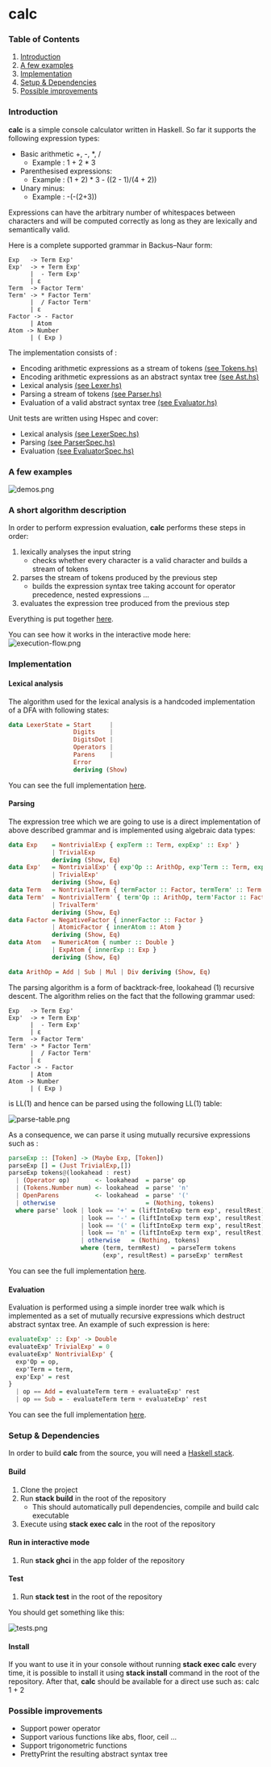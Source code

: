 # calc
### Table of Contents

1. [Introduction](#introduction)
2. [A few examples](#a-few-examples)
3. [Implementation](#implementation)
4. [Setup & Dependencies](#setup--dependencies)
5. [Possible improvements](#possible-improvements)

### Introduction
**calc** is a simple console calculator written in Haskell. So far it supports the following expression types:

- Basic arithmetic +, -, *, / 
  - Example : 1 + 2 * 3
- Parenthesised expressions:
  - Example : (1 + 2) * 3 - ((2 - 1)/(4 + 2))
- Unary minus:
  - Example : -(-(2+3))

Expressions can have the arbitrary number of whitespaces between characters and will be computed correctly as long as they are lexically and semantically valid. 
 
Here is a complete supported grammar in Backus–Naur form:

``` BNF
Exp   -> Term Exp'
Exp'  -> + Term Exp'
      |  - Term Exp'
      | ε
Term  -> Factor Term'
Term' -> * Factor Term'
      |  / Factor Term'
      | ε
Factor -> - Factor
      | Atom
Atom -> Number
      | ( Exp )
```
      
The implementation consists of :
- Encoding arithmetic expressions as a stream of tokens [(see Tokens.hs)](https://github.com/gboduljak/calc/blob/master/src/Tokens.hs)
- Encoding arithmetic expressions as an abstract syntax tree [(see Ast.hs)](https://github.com/gboduljak/calc/blob/master/src/Ast.hs)
- Lexical analysis [(see Lexer.hs)](https://github.com/gboduljak/calc/blob/master/src/Lexer.hs)
- Parsing a stream of tokens [(see Parser.hs)](https://github.com/gboduljak/calc/blob/master/src/Parser.hs)
- Evaluation of a valid abstract syntax tree [(see Evaluator.hs)](https://github.com/gboduljak/calc/blob/master/src/Evaluator.hs)

Unit tests are written using Hspec and cover:
 - Lexical analysis [(see LexerSpec.hs)](https://github.com/gboduljak/calc/blob/master/tests/LexerSpec.hs)
 - Parsing [(see ParserSpec.hs)](https://github.com/gboduljak/calc/blob/master/tests/ParserSpec.hs)
 - Evaluation [(see EvaluatorSpec.hs)](https://github.com/gboduljak/calc/blob/master/tests/EvaluatorSpec.hs)
 
### A few examples

![demos.png](./readme-resources/demos.png)

### A short algorithm description
In order to perform expression evaluation, **calc** performs these steps in order:
  1) lexically analyses the input string
      - checks whether every character is a valid character and builds a stream of tokens
  2) parses the stream of tokens produced by the previous step
      - builds the expression syntax tree taking account for operator precedence, nested expressions ...
  3) evaluates the expression tree produced from the previous step
  
Everything is put together [here](https://github.com/gboduljak/calc/blob/master/app/Main.hs).

You can see how it works in the interactive mode here:
![execution-flow.png](./readme-resources/execution-flow.png)

### Implementation
#### Lexical analysis
The algorithm used for the lexical analysis is a handcoded implementation of a DFA with following states:

``` Haskell
data LexerState = Start     | 
                  Digits    |
                  DigitsDot |
                  Operators |
                  Parens    |
                  Error
                  deriving (Show)
```
You can see the full implementation [here](https://github.com/gboduljak/calc/blob/master/src/Lexer.hs).
#### Parsing
The expression tree which we are going to use is a direct implementation of above described grammar and is implemented using algebraic data types:

``` Haskell
data Exp    = NontrivialExp { expTerm :: Term, expExp' :: Exp' }
            | TrivialExp
            deriving (Show, Eq)
data Exp'   = NontrivialExp' { exp'Op :: ArithOp, exp'Term :: Term, exp'Exp' :: Exp'}
            | TrivialExp'
            deriving (Show, Eq)
data Term   = NontrivialTerm { termFactor :: Factor, termTerm' :: Term' } deriving (Show, Eq)
data Term'  = NontrivialTerm' { term'Op :: ArithOp, term'Factor :: Factor, term'Term' :: Term' }
            | TrivalTerm'
            deriving (Show, Eq)
data Factor = NegativeFactor { innerFactor :: Factor }
            | AtomicFactor { innerAtom :: Atom }
            deriving (Show, Eq)
data Atom   = NumericAtom { number :: Double }
            | ExpAtom { innerExp :: Exp }
            deriving (Show, Eq)

data ArithOp = Add | Sub | Mul | Div deriving (Show, Eq)
```

The parsing algorithm is a form of backtrack-free, lookahead (1) recursive descent.
The algorithm relies on the fact that the following grammar used:
``` BNF
Exp   -> Term Exp'
Exp'  -> + Term Exp'
      |  - Term Exp'
      | ε
Term  -> Factor Term'
Term' -> * Factor Term'
      |  / Factor Term'
      | ε
Factor -> - Factor
      | Atom
Atom -> Number
      | ( Exp )
```
is LL(1) and hence can be parsed using the following LL(1) table:

![parse-table.png](./readme-resources/parse-table.png)

As a consequence, we can parse it using mutually recursive expressions such as :

``` Haskell
parseExp :: [Token] -> (Maybe Exp, [Token])
parseExp [] = (Just TrivialExp,[])
parseExp tokens@(lookahead : rest)
  | (Operator op)       <- lookahead  = parse' op
  | (Tokens.Number num) <- lookahead  = parse' 'n'
  | OpenParens          <- lookahead  = parse' '('
  | otherwise                         = (Nothing, tokens)
  where parse' look | look == '+' = (liftIntoExp term exp', resultRest)
                    | look == '-' = (liftIntoExp term exp', resultRest)
                    | look == '(' = (liftIntoExp term exp', resultRest)
                    | look == 'n' = (liftIntoExp term exp', resultRest)
                    | otherwise   = (Nothing, tokens)
                    where (term, termRest)   = parseTerm tokens
                          (exp', resultRest) = parseExp' termRest
```
You can see the full implementation [here](https://github.com/gboduljak/calc/blob/master/src/Parser.hs).

#### Evaluation
Evaluation is performed using a simple inorder tree walk which is implemented as a set of mutually recursive expressions which destruct abstract syntax tree.
An example of such expression is here:

``` Haskell
evaluateExp' :: Exp' -> Double
evaluateExp' TrivialExp' = 0
evaluateExp' NontrivialExp' { 
  exp'Op = op, 
  exp'Term = term, 
  exp'Exp' = rest 
} 
  | op == Add = evaluateTerm term + evaluateExp' rest
  | op == Sub = - evaluateTerm term + evaluateExp' rest
```
You can see the full implementation [here](https://github.com/gboduljak/calc/blob/master/src/Evaluator.hs).

### Setup & Dependencies

In order to build **calc** from the source, you will need a [Haskell stack](https://docs.haskellstack.org/en/stable/README/).
 
#### Build
  1. Clone the project
  2. Run **stack build** in the root of the repository
      - This should automatically pull dependencies, compile and build calc executable
  3. Execute using **stack exec calc** in the root of the repository

#### Run in interactive mode
  1. Run **stack ghci** in the app folder of the repository
  
#### Test
  1. Run **stack test** in the root of the repository
  
You should get something like this:

![tests.png](./readme-resources/tests.png)


#### Install
If you want to use it in your console without running **stack exec calc** every time, it is possible to install it using **stack install** command in the root of the repository. 
After that, **calc** should be available for a direct use such as: calc 1 + 2

### Possible improvements
- Support power operator
- Support various functions like abs, floor, ceil ...
- Support trigonometric functions
- PrettyPrint the resulting abstract syntax tree
 
